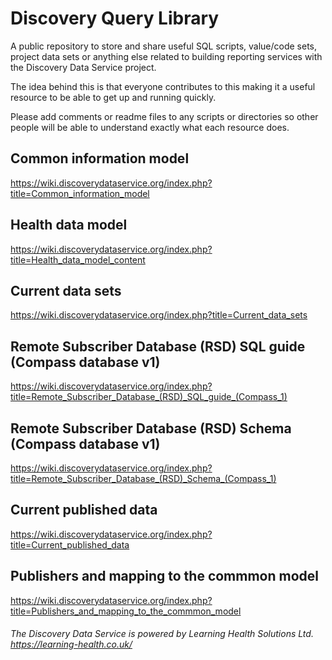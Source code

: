 # Discovery Query Library
A public repository to store and share useful SQL scripts, value/code sets, project data sets or anything else 
related to building reporting services with the Discovery Data Service project.

The idea behind this is that everyone contributes to this making it a useful resource to be able to get up and 
running quickly.  

Please add comments or readme files to any scripts or directories so other people will 
be able to understand exactly what each resource does. 

## Common information model
https://wiki.discoverydataservice.org/index.php?title=Common_information_model

## Health data model
https://wiki.discoverydataservice.org/index.php?title=Health_data_model_content

## Current data sets
https://wiki.discoverydataservice.org/index.php?title=Current_data_sets

## Remote Subscriber Database (RSD) SQL guide (Compass database v1)
https://wiki.discoverydataservice.org/index.php?title=Remote_Subscriber_Database_(RSD)_SQL_guide_(Compass_1)

## Remote Subscriber Database (RSD) Schema (Compass database v1)
https://wiki.discoverydataservice.org/index.php?title=Remote_Subscriber_Database_(RSD)_Schema_(Compass_1)

## Current published data
https://wiki.discoverydataservice.org/index.php?title=Current_published_data

## Publishers and mapping to the commmon model
https://wiki.discoverydataservice.org/index.php?title=Publishers_and_mapping_to_the_commmon_model







###### The Discovery Data Service is powered by Learning Health Solutions Ltd. https://learning-health.co.uk/
